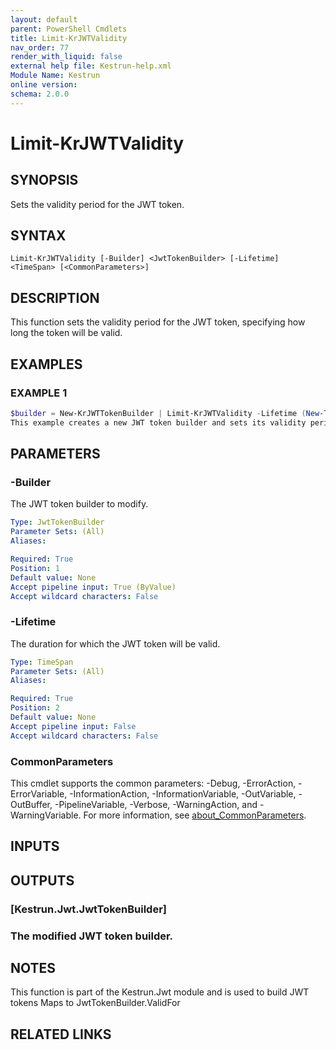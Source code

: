 ```yaml
---
layout: default
parent: PowerShell Cmdlets
title: Limit-KrJWTValidity
nav_order: 77
render_with_liquid: false
external help file: Kestrun-help.xml
Module Name: Kestrun
online version:
schema: 2.0.0
---
```


# Limit-KrJWTValidity

## SYNOPSIS
Sets the validity period for the JWT token.

## SYNTAX

```
Limit-KrJWTValidity [-Builder] <JwtTokenBuilder> [-Lifetime] <TimeSpan> [<CommonParameters>]
```

## DESCRIPTION
This function sets the validity period for the JWT token, specifying how long the token will be valid.

## EXAMPLES

### EXAMPLE 1
```powershell
$builder = New-KrJWTTokenBuilder | Limit-KrJWTValidity -Lifetime (New-TimeSpan -Hours 1)
This example creates a new JWT token builder and sets its validity period to 1 hour.
```

## PARAMETERS

### -Builder
The JWT token builder to modify.

```yaml
Type: JwtTokenBuilder
Parameter Sets: (All)
Aliases:

Required: True
Position: 1
Default value: None
Accept pipeline input: True (ByValue)
Accept wildcard characters: False
```

### -Lifetime
The duration for which the JWT token will be valid.

```yaml
Type: TimeSpan
Parameter Sets: (All)
Aliases:

Required: True
Position: 2
Default value: None
Accept pipeline input: False
Accept wildcard characters: False
```

### CommonParameters
This cmdlet supports the common parameters: -Debug, -ErrorAction, -ErrorVariable, -InformationAction, -InformationVariable, -OutVariable, -OutBuffer, -PipelineVariable, -Verbose, -WarningAction, and -WarningVariable. For more information, see [about_CommonParameters](http://go.microsoft.com/fwlink/?LinkID=113216).

## INPUTS

## OUTPUTS

### [Kestrun.Jwt.JwtTokenBuilder]
### The modified JWT token builder.
## NOTES
This function is part of the Kestrun.Jwt module and is used to build JWT tokens
Maps to JwtTokenBuilder.ValidFor

## RELATED LINKS
